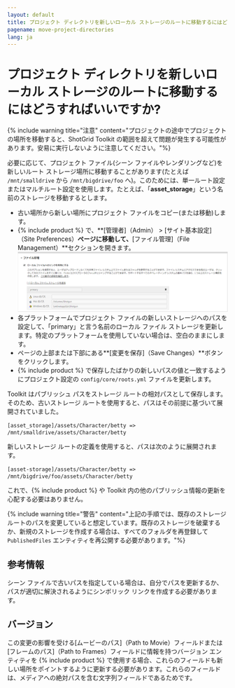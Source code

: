 ```yaml
---
layout: default
title: プロジェクト ディレクトリを新しいローカル ストレージのルートに移動するにはどうすればいいですか?
pagename: move-project-directories
lang: ja
---
```


# プロジェクト ディレクトリを新しいローカル ストレージのルートに移動するにはどうすればいいですか?

{% include warning title="注意" content="プロジェクトの途中でプロジェクトの場所を移動すると、ShotGrid Toolkit の範囲を超えて問題が発生する可能性があります。安易に実行しないように注意してください。"%}

必要に応じて、プロジェクト ファイル(シーン ファイルやレンダリングなど)を 新しいルート ストレージ場所に移動することがあります(たとえば `/mnt/smalldrive` から `/mnt/bigdrive/foo` へ)。このためには、単一ルート設定またはマルチルート設定を使用します。たとえば、「**asset_storage**」という名前のストレージを移動するとします。

- 古い場所から新しい場所にプロジェクト ファイルをコピー(または移動)します。
- {% include product %} で、**[管理者]（Admin） > [サイト基本設定]（Site Preferences）**ページに移動して、**[ファイル管理]（File Management）**セクションを開きます。![サイト基本設定の {% include product %} ストレージのルート セクション。](./images/shotgun-storage-roots.png)
- 各プラットフォームでプロジェクト ファイルの新しいストレージへのパスを設定して、「primary」と言う名前のローカル ファイル ストレージを更新します。特定のプラットフォームを使用していない場合は、空白のままにします。
- ページの上部または下部にある**[変更を保存]（Save Changes）**ボタンをクリックします。
- {% include product %} で保存したばかりの新しいパスの値と一致するようにプロジェクト設定の `config/core/roots.yml` ファイルを更新します。

Toolkit はパブリッシュ パスをストレージ ルートの相対パスとして保存します。そのため、古いストレージ ルートを使用すると、パスはその前提に基づいて展開されていました。

    [asset_storage]/assets/Character/betty => /mnt/smalldrive/assets/Character/betty

新しいストレージ ルートの定義を使用すると、パスは次のように展開されます。

    [asset-storage]/assets/Character/betty => /mnt/bigdrive/foo/assets/Character/betty

これで、{% include product %} や Toolkit 内の他のパブリッシュ情報の更新を心配する必要はありません。

{% include warning title="警告" content="上記の手順では、既存のストレージ ルートのパスを変更していると想定しています。既存のストレージを破棄するか、新規のストレージを作成する場合は、すべてのフォルダを再登録して `PublishedFiles` エンティティを再公開する必要があります。"%}

## 参考情報

シーン ファイルで古いパスを指定している場合は、自分でパスを更新するか、パスが適切に解決されるようにシンボリック リンクを作成する必要があります。

## バージョン

この変更の影響を受ける[ムービーのパス]（Path to Movie）フィールドまたは[フレームのパス]（Path to Frames）フィールドに情報を持つバージョン エンティティを {% include product %} で使用する場合、これらのフィールドも新しい場所をポイントするように更新する必要があります。これらのフィールドは、メディアへの絶対パスを含む文字列フィールドであるためです。